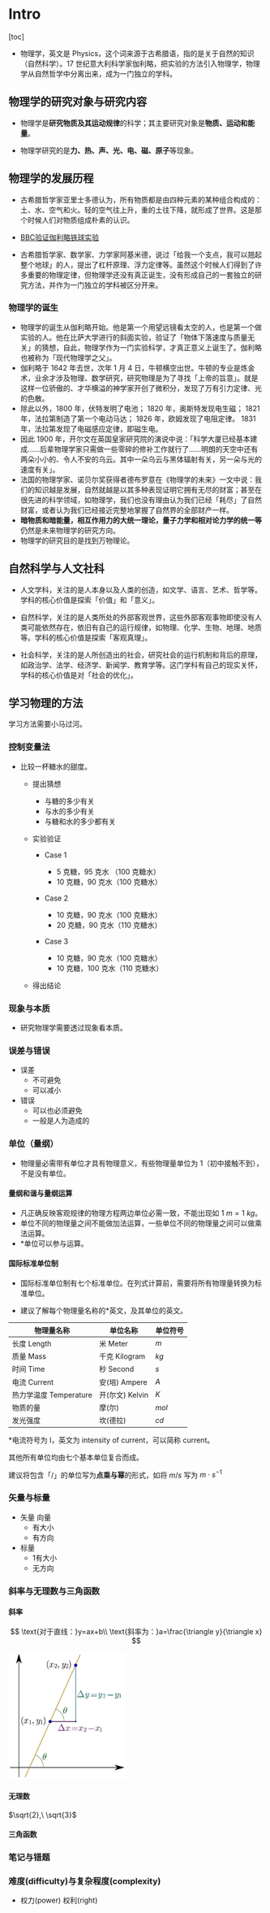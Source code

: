 # Intro

[toc]

+ 物理学，英文是 Physics，这个词来源于古希腊语，指的是关于自然的知识（自然科学）。17 世纪意大利科学家伽利略，把实验的方法引入物理学，物理学从自然哲学中分离出来，成为一门独立的学科。

## 物理学的研究对象与研究内容

+ 物理学是**研究物质及其运动规律**的科学；其主要研究对象是**物质、运动和能量**。

+ 物理学研究的是**力、热、声、光、电、磁、原子**等现象。

## 物理学的发展历程

+ 古希腊哲学家亚里士多德认为，所有物质都是由四种元素的某种组合构成的：土、水、空气和火。轻的空气往上升，重的土往下降，就形成了世界。这是那个时候人们对物质组成朴素的认识。

+ [BBC验证伽利略铁球实验](https://www.bilibili.com/video/BV1MA41127WJ/)

+ 古希腊哲学家、数学家、力学家阿基米德，说过「给我一个支点，我可以翘起整个地球」的人，提出了杠杆原理、浮力定律等。虽然这个时候人们得到了许多重要的物理定律，但物理学还没有真正诞生，没有形成自己的一套独立的研究方法，并作为一门独立的学科被区分开来。

### 物理学的诞生

+ 物理学的诞生从伽利略开始。他是第一个用望远镜看太空的人，也是第一个做实验的人。他在比萨大学进行的斜面实验，验证了「物体下落速度与质量无关」的猜想，自此，物理学作为一门实验科学，才真正意义上诞生了。伽利略也被称为「现代物理学之父」。
+ 伽利略于 1642 年去世，次年 1 月 4 日，牛顿横空出世。牛顿的专业是炼金术，业余才涉及物理、数学研究，研究物理是为了寻找「上帝的旨意」。就是这样一位骄傲的、才华横溢的神学家开创了微积分，发现了万有引力定律、光的色散。
+ 除此以外，1800 年，伏特发明了电池；
  1820 年，奥斯特发现电生磁；
  1821 年，法拉第制造了第一个电动马达；
  1826 年，欧姆发现了电阻定律。
  1831 年，法拉第发现了电磁感应定律，即磁生电。
+ 因此 1900 年，开尔文在英国皇家研究院的演说中说：「科学大厦已经基本建成……后辈物理学家只需做一些零碎的修补工作就行了……明朗的天空中还有两朵小小的、令人不安的乌云。其中一朵乌云与黑体辐射有关，另一朵与光的速度有关」。
+ 法国的物理学家、诺贝尔奖获得者德布罗意在《物理学的未来》一文中说：我们的知识越是发展，自然就越是以其多种表现证明它拥有无尽的财富；甚至在很先进的科学领域，如物理学，我们也没有理由认为我们已经「耗尽」了自然财富，或者认为我们已经接近完整地掌握了自然界的全部财产一样。
+ **暗物质和暗能量，相互作用力的大统一理论，量子力学和相对论力学的统一等**仍然是未来物理学的研究方向。
+ 物理学的研究目的是找到万物理论。

## 自然科学与人文社科

+ 人文学科，关注的是人本身以及人类的创造，如文学、语言、艺术、哲学等。学科的核心价值是探索「价值」和「意义」。

+ 自然科学，关注的是人类所处的外部客观世界，这些外部客观事物即使没有人类可能依然存在，依旧有自己的运行规律，如物理、化学、生物、地理、地质等。学科的核心价值是探索「客观真理」。

+ 社会科学，关注的是人所创造出的社会，研究社会的运行机制和背后的原理，如政治学、法学、经济学、新闻学、教育学等。这门学科有自己的现实关怀，学科的核心价值是对「社会的优化」。

## 学习物理的方法

学习方法需要小马过河。

### 控制变量法

+ 比较一杯糖水的甜度。

  + 提出猜想

    + 与糖的多少有关
    + 与水的多少有关
    + 与糖和水的多少都有关

  + 实验验证

    + Case 1
      + 5 克糖，95 克水 （100 克糖水）
      + 10 克糖，90 克水（100 克糖水）

    + Case 2
      + 10 克糖，90 克水（100 克糖水）
      + 20 克糖，90 克水（110 克糖水）
    + Case 3
      + 10 克糖，90 克水（100 克糖水）
      + 10 克糖，100 克水（110 克糖水）

  + 得出结论

### 现象与本质

+ 研究物理学需要透过现象看本质。

### 误差与错误

+ 误差
  + 不可避免
  + 可以减小
+ 错误
  + 可以也必须避免
  + 一般是人为造成的

### 单位（量纲）

+ 物理量必需带有单位才具有物理意义，有些物理量单位为 1（初中接触不到），不是没有单位。

#### 量纲和谐与量纲运算

+ 凡正确反映客观规律的物理方程两边单位必需一致，不能出现如 $1\ m = 1\ kg$。
+ 单位不同的物理量之间不能做加法运算，一些单位不同的物理量之间可以做乘法运算。
+ *单位可以参与运算。

#### 国际标准单位制

+ 国际标准单位制有七个标准单位。在列式计算前，需要将所有物理量转换为标准单位。

+ 建议了解每个物理量名称的\*英文，及其单位的英文。

| 物理量名称             | 单位名称        | 单位符号 |
| ---------------------- | --------------- | -------- |
| 长度 Length            | 米 Meter        | $m$      |
| 质量 Mass              | 千克 Kilogram   | $kg$     |
| 时间 Time              | 秒 Second       | $s$      |
| 电流 Current           | 安(培) Ampere   | $A$      |
| 热力学温度 Temperature | 开(尔文) Kelvin | $K$      |
| 物质的量               | 摩(尔)          | $mol$    |
| 发光强度               | 坎(德拉)        | $cd$     |

\*电流符号为 I，英文为 intensity of current，可以简称 current。

其他所有单位均由七个基本单位复合而成。

建议将包含「/」的单位写为**点乘与幂**的形式，如将 $m/s$ 写为 $m\cdot s^{-1}$

### 矢量与标量

+ 矢量 向量
  + 有大小
  + 有方向
+ 标量
  + 1有大小
  + 无方向

### 斜率与无理数与三角函数

#### 斜率

$$
\text{对于直线：}y=ax+b\\
\text{斜率为：}a=\frac{\triangle y}{\triangle x}
$$

<img src="00.assets/v2-a7f852439f3c0d63a153830c3d77e887_r.jpg" alt="你也能懂的微积分 - 知乎" style="zoom: 33%;" />

#### 无理数

$\sqrt{2},\ \sqrt{3}$

#### 三角函数



### 笔记与错题

### 难度(difficulty)与复杂程度(complexity)

+ 权力(power) 权利(right)
